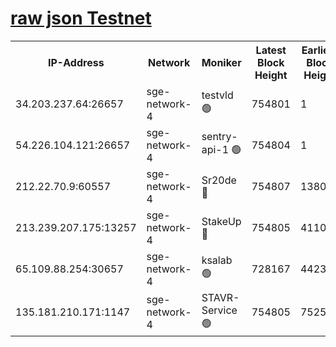 
[raw json Testnet](https://rpc-check.sget.stavr.tech/sget/rpc-sget-result.json)
=


<table><tr><th>IP-Address</th><th>Network</th><th>Moniker</th><th>Latest Block Height</th><th>Earliest Block Height</th><th>Catching Up</th><th>Tx Index</th><th>Voting Power</th><th>Scan Time</th></tr><tr><td>34.203.237.64:26657</td><td>sge-network-4</td><td>testvld 🟢</td><td>754801</td><td>1</td><td>False</td><td>on</td><td>0</td><td>2023-12-22T06:00:34.019662334UTC</td></tr><tr><td>54.226.104.121:26657</td><td>sge-network-4</td><td>sentry-api-1 🟢</td><td>754804</td><td>1</td><td>False</td><td>on</td><td>0</td><td>2023-12-22T06:00:49.020567974UTC</td></tr><tr><td>212.22.70.9:60557</td><td>sge-network-4</td><td>Sr20de 🔴</td><td>754807</td><td>138001</td><td>False</td><td>on</td><td>99</td><td>2023-12-22T06:01:04.651382789UTC</td></tr><tr><td>213.239.207.175:13257</td><td>sge-network-4</td><td>StakeUp 🔴</td><td>754805</td><td>411001</td><td>False</td><td>off</td><td>100</td><td>2023-12-22T06:00:57.442613188UTC</td></tr><tr><td>65.109.88.254:30657</td><td>sge-network-4</td><td>ksalab 🟢</td><td>728167</td><td>442343</td><td>False</td><td>off</td><td>0</td><td>2023-12-22T06:01:02.176932761UTC</td></tr><tr><td>135.181.210.171:1147</td><td>sge-network-4</td><td>STAVR-Service 🟢</td><td>754805</td><td>752501</td><td>False</td><td>on</td><td>0</td><td>2023-12-22T06:00:57.762766959UTC</td></tr></table>
